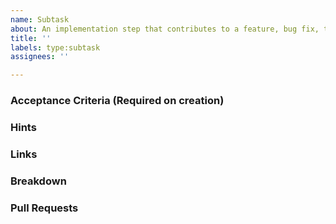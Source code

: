 ```yaml
---
name: Subtask
about: An implementation step that contributes to a feature, bug fix, task, but isn't meaningful on its own
title: ''
labels: type:subtask
assignees: ''

---
```


### Acceptance Criteria (Required on creation)

### Hints

### Links

<!--
- https://github.com/OrqueIO/OrqueIO/issues
-->

### Breakdown

<!--
- [ ] #123
- [ ] Step X
-->

### Pull Requests

<!--
- PR links here
-->